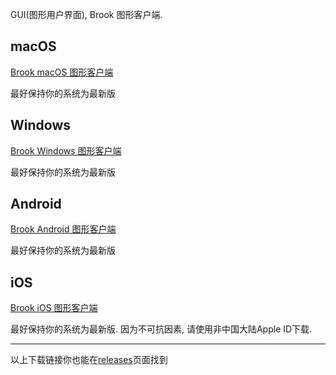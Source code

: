 GUI(图形用户界面), Brook 图形客户端.

## macOS

[Brook macOS 图形客户端](https://github.com/txthinking/brook/releases/download/v20200909/Brook.dmg)

最好保持你的系统为最新版

## Windows

[Brook Windows 图形客户端](https://github.com/txthinking/brook/releases/download/v20200909/Brook.exe)

最好保持你的系统为最新版

## Android

[Brook Android 图形客户端](https://github.com/txthinking/brook/releases/download/v20200909/Brook.apk)

最好保持你的系统为最新版

## iOS

[Brook iOS 图形客户端](https://apps.apple.com/us/app/brook-a-cross-platform-proxy/id1216002642)

最好保持你的系统为最新版. 因为不可抗因素, 请使用非中国大陆Apple ID下载.

---

以上下载链接你也能在[releases](https://github.com/txthinking/brook/releases)页面找到

